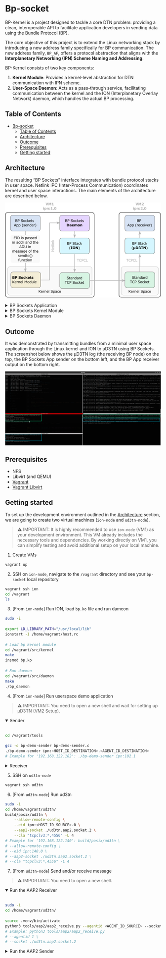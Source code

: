 # Bp-socket

BP-Kernel is a project designed to tackle a core DTN problem: providing a clean, interoperable API to facilitate application developers in sending data using the Bundle Protocol (BP).

The core objective of this project is to extend the Linux networking stack by introducing a new address family specifically for BP communication. The new address family, `BP_AF`, offers a protocol abstraction that aligns with the **Interplanetary Networking (IPN) Scheme Naming and Addressing**.

BP-Kernel consists of two key components:

1. **Kernel Module**: Provides a kernel-level abstraction for DTN communication with IPN scheme.
2. **User-Space Daemon**: Acts as a pass-through service, facilitating communication between the kernel and the ION (Interplanetary Overlay Network) daemon, which handles the actual BP processing.

## Table of Contents

- [Bp-socket](#bp-socket)
  - [Table of Contents](#table-of-contents)
  - [Architecture](#architecture)
  - [Outcome](#outcome)
  - [Prerequisites](#prerequisites)
  - [Getting started](#getting-started)

## Architecture

The resulting “BP Sockets” interface integrates with bundle protocol stacks in user space. Netlink IPC (Inter-Process Communication) coordinates kernel and user space interactions. The main elements of the architecture are described below.

![Architecture](./img/architecture.png)

<details close>
<summary>BP Sockets Application</summary>
<br>
The user application creates a socket with a newly introduced address family 28, with the datagram (DGRAM) type and protocol number 0. The destination EID is provided via the sockaddr parameter of the sendto() function, and the Application Data Unit (ADU) to be conveyed via BP is provided in the message field.
<br><br>
</details>

<details close>
<summary>BP Sockets Kernel Module</summary>
<br>
A kernel module processes BP Sockets calls. This module uses Netlink to deliver the bundle payload and related metadata to the BP Sockets Daemon. Netlink is a communication protocol between the Linux kernel and userspace processes designed for asynchronous message passing.
<br><br>
</details>

<details close>
<summary>BP Sockets Daemon</summary>
<br>
Upon receiving a message, the BP Sockets Daemon in userspace retrieves the EID and the ADU, creates a bundle with ION, and sends it to the peer. In our case, the destination was running µD3TN on a second virtual machine (VM). This way, we demonstrated interoperability between µD3TN and ION using the BP Sockets interface.  Note that the BP Sockets Daemon is modular and not locked to ION; it could easily be adapted to another Bundle Protocol implementation.
<br><br>
</details>

## Outcome

It was demonstrated by transmitting bundles from a minimal user space application through the Linux kernel and ION to µD3TN using BP Sockets. The screenshot below shows the µD3TN log (the receiving BP node) on the top, the BP Sockets App sender on the bottom left, and the BP App receiver output on the bottom right.

![Screenshot](./img/outcome.png)

## Prerequisites

- NFS
- Libvirt (and QEMU)
- [Vagrant](https://developer.hashicorp.com/vagrant/downloads)
- [Vagrant Libvirt](https://vagrant-libvirt.github.io/vagrant-libvirt/)

## Getting started

To set up the development environment outlined in the [Architecture](#architecture) section, we are going to create two virtual machines (`ion-node` and `ud3tn-node`).

> ⚠️ IMPORTANT:
> It is highly recommended to use `ion-node` (VM1) as your development environment. This VM already includes the necessary tools and dependencies. By working directly on VM1, you can simplify testing and avoid additional setup on your local machine.

1. Create VMs

```bash
vagrant up
```

2. SSH on `ion-node`, navigate to the `/vagrant` directory and see your `bp-socket` local repository

```bash
vagrant ssh ion
cd /vagrant
ls
```

3. [From `ion-node`] Run ION, load `bp.ko` file and run dameon

```bash
sudo -i

export LD_LIBRARY_PATH="/usr/local/lib"
ionstart -I /home/vagrant/host.rc

# Load bp kernel module
cd /vagrant/src/kernel
make
insmod bp.ko

# Run daemon
cd /vagrant/src/daemon
make
./bp_daemon
```

4. [From `ion-node`] Run userspace demo application

> ⚠️ IMPORTANT:
> You need to open a new shell and wait for setting up µD3TN (VM2 Setup).

<details open>
<summary>Sender</summary>
<br>

```bash
cd /vagrant/tools

gcc -o bp-demo-sender bp-demo-sender.c
./bp-demo-sender ipn:<HOST_ID_DESTINATION>.<AGENT_ID_DESTINATION>
# Example for '192.168.122.182': ./bp-demo-sender ipn:182.1
```
</details>

<details close>
<summary>Receiver</summary>
<br>

```bash
cd /vagrant/tools

gcc -o bp-demo-receiver bp-demo-receiver.c
./bp-demo-receiver <AGENT_ID_SOURCE>
# Example: ./bp-demo-receiver 1
```
</details>

5. SSH on `ud3tn-node`

```bash
vagrant ssh ud3tn
```

6. [From `ud3tn-node`] Run ud3tn

```bash
sudo -i
cd /home/vagrant/ud3tn/
build/posix/ud3tn \
    --allow-remote-config \
    --eid ipn:<HOST_ID_SOURCE>.0 \
    --aap2-socket ./ud3tn.aap2.socket.2 \
    --cla "tcpclv3:*,4556" -L 4
# Example for '192.168.122.140': build/posix/ud3tn \
# --allow-remote-config \
# --eid ipn:140.0 \
# --aap2-socket ./ud3tn.aap2.socket.2 \
# --cla "tcpclv3:*,4556" -L 4
```

7. [From `ud3tn-node`] Send and/or receive message

> ⚠️ IMPORTANT:
> You need to open a new shell.

<details open>
<summary>Run the AAP2 Receiver</summary>
<br>

```bash
sudo -i
cd /home/vagrant/ud3tn/

source .venv/bin/activate
python3 tools/aap2/aap2_receive.py --agentid <AGENT_ID_SOURCE> --socket ./ud3tn.aap2.socket.2
# Example: python3 tools/aap2/aap2_receive.py 
# --agentid 1 \
# --socket ./ud3tn.aap2.socket.2
```
</details>

<details close>
<summary>Run the AAP2 Sender</summary>
<br>

```bash
sudo -i
cd /home/vagrant/ud3tn/

source .venv/bin/activate

# Add outgoing contact to ION node
python3 tools/aap2/aap2_config.py --socket ./ud3tn.aap2.socket.2 --schedule 1 86400 100000 ipn:<HOST_ID_DESTINATION>.0 tcpclv3:<ADDRESS_DESTINATION>:4556
# Example for '192.168.122.182': python3 tools/aap2/aap2_config.py \
# --socket ./ud3tn.aap2.socket.2 \
# --schedule 1 86400 100000 \
# ipn:182.0 tcpclv3:192.168.122.182:4556

# Send payload to ION node
python3 tools/aap2/aap2_send.py --agentid <AGENT_ID_SOURCE> --socket ./ud3tn.aap2.socket.2 ipn:<HOST_ID_DESTINATION>.<AGENT_ID_DESTINATION> "Hello from ud3tn!" -v
# Example for '192.168.122.182': python3 tools/aap2/aap2_send.py \
# --agentid 1 \
# --socket ./ud3tn.aap2.socket.2 \
# ipn:140.1 "Hello from ud3tn!" -v
```
</details>
